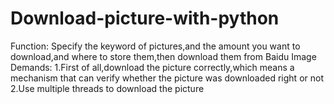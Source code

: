 Download-picture-with-python
============================
Function:
Specify the keyword of pictures,and the amount you want to download,and where to store them,then download them from Baidu Image
Demands:
1.First of all,download the picture correctly,which means a mechanism that can verify whether the picture was downloaded right or not
2.Use multiple threads to download the picture
